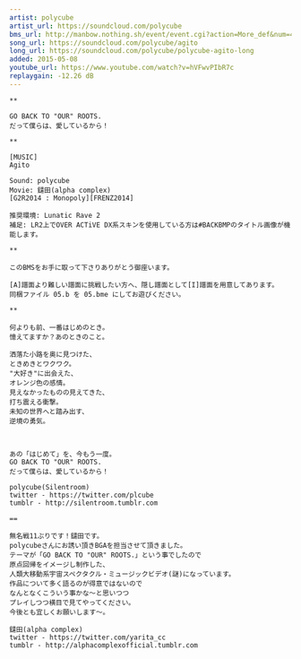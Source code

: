 ```yaml
---
artist: polycube
artist_url: https://soundcloud.com/polycube
bms_url: http://manbow.nothing.sh/event/event.cgi?action=More_def&num=46&event=96
song_url: https://soundcloud.com/polycube/agito
long_url: https://soundcloud.com/polycube/polycube-agito-long
added: 2015-05-08
youtube_url: https://www.youtube.com/watch?v=hVFwvPIbR7c
replaygain: -12.26 dB
---
```


    **

    GO BACK TO "OUR" ROOTS.
    だって僕らは、愛しているから！

    **

    [MUSIC]
    Agito

    Sound: polycube
    Movie: 鑓田(alpha complex)
    [G2R2014 : Monopoly][FRENZ2014]

    推奨環境: Lunatic Rave 2
    補足: LR2上でOVER ACTiVE DX系スキンを使用している方は#BACKBMPのタイトル画像が機能します。

    **

    このBMSをお手に取って下さりありがとう御座います。

    [A]譜面より難しい譜面に挑戦したい方へ、隠し譜面として[I]譜面を用意してあります。
    同梱ファイル 05.b を 05.bme にしてお遊びください。

    **

    何よりも前、一番はじめのとき。
    憶えてますか？あのときのこと。

    洒落た小路を奥に見つけた、
    ときめきとワクワク。
    "大好き"に出会えた、
    オレンジ色の感情。
    見えなかったものの見えてきた、
    打ち震える衝撃。
    未知の世界へと踏み出す、
    逆境の勇気。



    あの「はじめて」を、今もう一度。
    GO BACK TO "OUR" ROOTS.
    だって僕らは、愛しているから！

    polycube(Silentroom)
    twitter - https://twitter.com/plcube
    tumblr - http://silentroom.tumblr.com

    ==

    無名戦11ぶりです！鑓田です。
    polycubeさんにお誘い頂きBGAを担当させて頂きました。
    テーマが「GO BACK TO "OUR" ROOTS.」という事でしたので
    原点回帰をイメージし制作した、
    人類大移動系宇宙スペクタクル・ミュージックビデオ(謎)になっています。
    作品について多く語るのが得意ではないので
    なんとなくこういう事かな～と思いつつ
    プレイしつつ横目で見てやってください。
    今後とも宜しくお願いします～。

    鑓田(alpha complex)
    twitter - https://twitter.com/yarita_cc
    tumblr - http://alphacomplexofficial.tumblr.com
